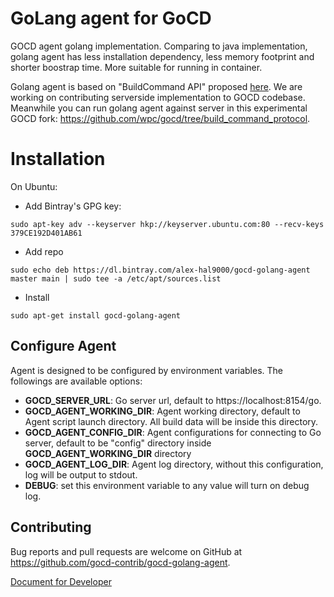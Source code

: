 GoLang agent for GoCD
=========================

GOCD agent golang implementation. Comparing to java implementation, golang agent has less installation dependency, less memory footprint and shorter boostrap time. More suitable for running in container.

Golang agent is based on "BuildCommand API" proposed [here](https://github.com/gocd/gocd/issues/1954). We are working on contributing serverside implementation to GOCD codebase. Meanwhile you can run golang agent against server in this experimental GOCD fork: https://github.com/wpc/gocd/tree/build_command_protocol.

Installation
===========

On Ubuntu:
* Add Bintray's GPG key:
```
sudo apt-key adv --keyserver hkp://keyserver.ubuntu.com:80 --recv-keys 379CE192D401AB61
```
* Add repo
```
sudo echo deb https://dl.bintray.com/alex-hal9000/gocd-golang-agent master main | sudo tee -a /etc/apt/sources.list
```
* Install
```
sudo apt-get install gocd-golang-agent
```

## Configure Agent

Agent is designed to be configured by environment variables. The followings are available options:

* **GOCD_SERVER_URL**: Go server url, default to https://localhost:8154/go.
* **GOCD_AGENT_WORKING_DIR**: Agent working directory, default to Agent script launch directory. All build data will be inside this directory.
* **GOCD_AGENT_CONFIG_DIR**: Agent configurations for connecting to Go server, default to be "config" directory inside **GOCD_AGENT_WORKING_DIR** directory
* **GOCD_AGENT_LOG_DIR**: Agent log directory, without this configuration, log will be output to stdout.
* **DEBUG**: set this environment variable to any value will turn on debug log.

## Contributing

Bug reports and pull requests are welcome on GitHub at https://github.com/gocd-contrib/gocd-golang-agent.

[Document for Developer](/gocd-contrib/gocd-golang-agent/wiki/For-Developer)

